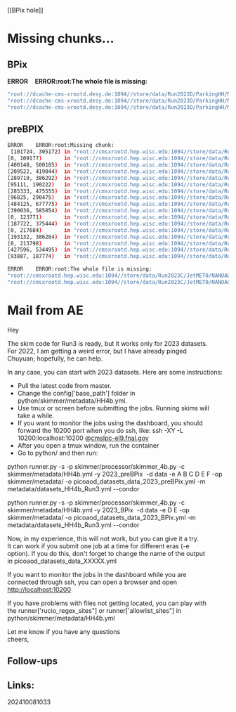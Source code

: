 [[BPix hole]]


# Missing chunks...

## BPix

**ERROR**    **ERROR:root:The whole file is missing:** 
```bash
"root://dcache-cms-xrootd.desy.de:1094//store/data/Run2023D/ParkingHH/NANOAOD/22Sep2023_v2-v1/2560000/c493171c-63f5-4906-b09a-ac5684089bb0.root"
"root://dcache-cms-xrootd.desy.de:1094//store/data/Run2023D/ParkingHH/NANOAOD/22Sep2023_v2-v1/60000/184bebb8-5e35-41d2-86b6-cc02c0307489.root"
"root://dcache-cms-xrootd.desy.de:1094//store/data/Run2023D/ParkingHH/NANOAOD/22Sep2023_v2-v1/60000/69155626-c909-4645-b8e4-31e5024d609a.root"
```

## preBPIX
```bash
ERROR    ERROR:root:Missing chunk:
 [101724, 305172) in "root://cmsxrootd.hep.wisc.edu:1094//store/data/Run2023C/JetMET0/NANOAOD/22Sep2023_v2-v1/2540000/08aeeda4-e4f1-4390-9430-e577dc10fa74.root"     picoaod.py:250
[0, 109177)       in "root://cmsxrootd.hep.wisc.edu:1094//store/data/Run2023C/JetMET0/NANOAOD/22Sep2023_v2-v1/2540000/311758d6-b4a6-43b7-8b2a-ac8f40e2ef46.root"          picoaod.py:250
[400148, 500185)  in "root://cmsxrootd.hep.wisc.edu:1094//store/data/Run2023C/JetMET0/NANOAOD/22Sep2023_v2-v1/2540000/37b60770-2fd3-4655-b4fc-c453ba94aa43.root"     picoaod.py:250
[209522, 419044)  in "root://cmsxrootd.hep.wisc.edu:1094//store/data/Run2023C/JetMET0/NANOAOD/22Sep2023_v2-v1/2540000/42ac3f8a-48f5-4042-b6e4-72106c2e89c6.root"     picoaod.py:250
[289719, 386292)  in "root://cmsxrootd.hep.wisc.edu:1094//store/data/Run2023C/JetMET0/NANOAOD/22Sep2023_v2-v1/2540000/45a6e8f1-d57a-4027-9fb2-c163a61e0f6b.root"     picoaod.py:250
[95111, 190222)   in "root://cmsxrootd.hep.wisc.edu:1094//store/data/Run2023C/JetMET0/NANOAOD/22Sep2023_v2-v1/2540000/78aa0ec7-d875-48e2-ac96-b07f94fefa8d.root"      picoaod.py:250
[285333, 475555)  in "root://cmsxrootd.hep.wisc.edu:1094//store/data/Run2023C/JetMET0/NANOAOD/22Sep2023_v2-v1/2540000/78aa0ec7-d875-48e2-ac96-b07f94fefa8d.root"     picoaod.py:250
[96825, 290475)   in "root://cmsxrootd.hep.wisc.edu:1094//store/data/Run2023C/JetMET0/NANOAOD/22Sep2023_v2-v1/2540000/8e2d93c5-db0f-442d-8b7e-e7cfcb03479e.root"      picoaod.py:250
[484125, 677775)  in "root://cmsxrootd.hep.wisc.edu:1094//store/data/Run2023C/JetMET0/NANOAOD/22Sep2023_v2-v1/2540000/8e2d93c5-db0f-442d-8b7e-e7cfcb03479e.root"     picoaod.py:250
[390036, 585054)  in "root://cmsxrootd.hep.wisc.edu:1094//store/data/Run2023C/JetMET0/NANOAOD/22Sep2023_v2-v1/2540000/c0a8faf7-1b2d-4d13-9b69-1d7138937e2a.root"     picoaod.py:250
[0, 123771)       in "root://cmsxrootd.hep.wisc.edu:1094//store/data/Run2023C/JetMET0/NANOAOD/22Sep2023_v2-v1/30000/38ef63b7-1f50-4da9-a010-0961e1259277.root"            picoaod.py:250
[187722, 375444)  in "root://cmsxrootd.hep.wisc.edu:1094//store/data/Run2023C/JetMET0/NANOAOD/22Sep2023_v2-v1/30000/5d79f9cf-4ea4-4453-bca5-3f65f6f68e9f.root"       picoaod.py:250
[0, 217684)       in "root://cmsxrootd.hep.wisc.edu:1094//store/data/Run2023C/JetMET0/NANOAOD/22Sep2023_v2-v1/30000/c3eb25c2-ee41-4996-bcc5-daadd69633f7.root"            picoaod.py:250
[193132, 386264)  in "root://cmsxrootd.hep.wisc.edu:1094//store/data/Run2023C/JetMET0/NANOAOD/22Sep2023_v2-v1/30000/f2fc2cc9-6c4a-477b-a2fb-e77a5d397b7c.root"       picoaod.py:250
[0, 213798)       in "root://cmsxrootd.hep.wisc.edu:1094//store/data/Run2023C/JetMET0/NANOAOD/22Sep2023_v2-v1/50000/0d228478-ce15-45db-8e49-79d0f605ccc7.root"            picoaod.py:250
[427596, 534495)  in "root://cmsxrootd.hep.wisc.edu:1094//store/data/Run2023C/JetMET0/NANOAOD/22Sep2023_v2-v1/50000/0d228478-ce15-45db-8e49-79d0f605ccc7.root"       picoaod.py:250
[93887, 187774)   in "root://cmsxrootd.hep.wisc.edu:1094//store/data/Run2023C/JetMET0/NANOAOD/22Sep2023_v2-v1/50000/46f2a209-4608-4348-a50a-f292adeb24a8.root"        picoaod.py:250
```

```bash
ERROR    ERROR:root:The whole file is missing: 
"root://cmsxrootd.hep.wisc.edu:1094//store/data/Run2023C/JetMET0/NANOAOD/22Sep2023_v2-v1/2540000/5e1f2fc8-191b-40c7-a3d2-cac7065482de.root"             picoaod.py:237
"root://cmsxrootd.hep.wisc.edu:1094//store/data/Run2023C/JetMET0/NANOAOD/22Sep2023_v2-v1/2540000/dfb63f3c-3cea-42bf-84a8-5185cd687ada.root"             picoaod.py:237
```

# Mail from AE

Hey  
  
The skim code for Run3 is ready, but it works only for 2023 datasets.  
For 2022, I am getting a weird error, but I have already pinged  
Chuyuan; hopefully, he can help.  
  
In any case, you can start with 2023 datasets. Here are some instructions:  
- Pull the latest code from master.  
- Change the config['base_path'] folder in python/skimmer/metadata/HH4b.yml.  
- Use tmux or screen before submitting the jobs. Running skims will  
take a while.  
- If you want to monitor the jobs using the dashboard, you should  
forward the 10200 port when you do ssh, like: ssh -XY -L  
10200:localhost:10200 @[cmslpc-el9.fnal.gov](http://cmslpc-el9.fnal.gov/)  
- After you open a tmux window, run the container  
- Go to python/ and then run:  
  
python runner.py -s -p skimmer/processor/skimmer_4b.py -c  
skimmer/metadata/HH4b.yml -y 2023_preBPix  -d data -e A B C D E F -op  
skimmer/metadata/ -o picoaod_datasets_data_2023_preBPix.yml -m  
metadata/datasets_HH4b_Run3.yml --condor  
  
python runner.py -s -p skimmer/processor/skimmer_4b.py -c  
skimmer/metadata/HH4b.yml -y 2023_BPix  -d data -e D E -op  
skimmer/metadata/ -o picoaod_datasets_data_2023_BPix.yml -m  
metadata/datasets_HH4b_Run3.yml --condor  
  
Now, in my experience, this will not work, but you can give it a try.  
It can work if you submit one job at a time for different eras (-e  
option). If you do this, don't forget to change the name of the output  
in picoaod_datasets_data_XXXXX.yml  
  
If you want to monitor the jobs in the dashboard while you are  
connected through ssh, you can open a browser and open  
[http://localhost:10200](http://localhost:10200/)  
  
If you have problems with files not getting located, you can play with  
the runner['rucio_regex_sites"] or runner['allowlist_sites"] in  
python/skimmer/metadata/HH4b.yml  
  
Let me know if you have any questions  
cheers,


## Follow-ups


## Links: 



202410081033
